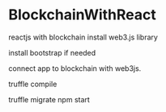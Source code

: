 # BlockchainWithReact

 reactjs with blockchain
 install web3.js library
 
 install bootstrap if needed
 
 connect app to blockchain with web3js.
 
 truffle compile
 
 truffle migrate
 npm start
